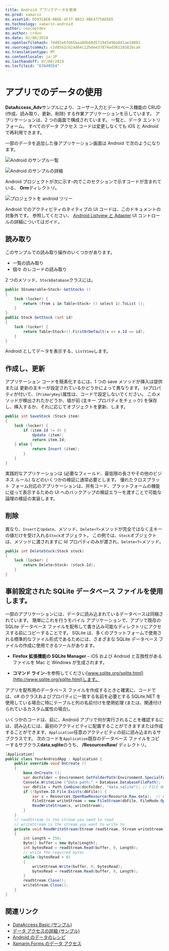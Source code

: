 ```yaml
---
title: Android アプリでデータを使用
ms.prod: xamarin
ms.assetid: D5932AEB-0B6E-4F37-8B32-9BE4775AEE85
ms.technology: xamarin-android
author: conceptdev
ms.author: crdun
ms.date: 02/08/2018
ms.openlocfilehash: 7d402e6f665baa8db68d571945490a8d1ae18881
ms.sourcegitcommit: c1d85b2c62ad84c22bdee37874ad30128581bca6
ms.translationtype: MT
ms.contentlocale: ja-JP
ms.lasthandoff: 07/08/2019
ms.locfileid: "67649554"
---
```

# <a name="using-data-in-an-app"></a>アプリでのデータの使用

**DataAccess_Adv**サンプルにより、ユーザー入力とデータベース機能の CRUD (作成、読み取り、更新、削除) する作業アプリケーションを示しています。 アプリケーションは、2 つの画面で構成されています。 一覧と、データ エントリ フォーム。 すべてのデータ アクセス コードは変更しなくても iOS と Android で再利用できます。

一部のデータを追加した後アプリケーション画面は Android で次のようになります。

![Android のサンプル一覧](using-data-in-an-app-images/image11.png "Android のサンプル一覧")

![Android のサンプルの詳細](using-data-in-an-app-images/image12.png "Android のサンプルの詳細")

Android プロジェクトが次に示す&ndash;内でこのセクションで示すコードが含まれている、 **Orm**ディレクトリ。

![プロジェクトを android ツリー](using-data-in-an-app-images/image14.png "プロジェクトが Android ツリー")

Android でのアクティビティのネイティブの UI コードは、このドキュメントの対象外です。 参照してください、 [Android Listview と Adapter](~/android/user-interface/layouts/list-view/index.md) UI コントロールの詳細についてはガイド。

## <a name="read"></a>読み取り

このサンプルでの読み取り操作のいくつかがあります。

-  一覧の読み取り
-  個々 のレコードの読み取り

2 つのメソッド、`StockDatabase`クラスには。

```csharp
public IEnumerable<Stock> GetStocks ()
{
    lock (locker) {
        return (from i in Table<Stock> () select i).ToList ();
    }
}
public Stock GetStock (int id)
{
    lock (locker) {
        return Table<Stock>().FirstOrDefault(x => x.Id == id);
    }
}
```

Android としてデータを表示する、`ListView`します。

## <a name="create-and-update"></a>作成し、更新

アプリケーション コードを簡素化するには、1 つの save メソッドが挿入は提供または 更新の主キーが設定されているかどうかによって異なります。 `Id`プロパティが付いて、`[PrimaryKey]`属性は、コードで設定しないでください。 このメソッドが検出されたかどうか、値が前 (主キー プロパティをチェック) を保存し、挿入するか、それに応じてオブジェクトを更新、します。

```csharp
public int SaveStock (Stock item)
{
    lock (locker) {
        if (item.Id != 0) {
            Update (item);
            return item.Id;
    } else {
            return Insert (item);
        }
    }
}
```

実践的なアプリケーションは (必要なフィールド、最低限の長さやその他のビジネス ルール) などのいくつかの検証に通常必要とします。 優れたクロスプラット フォーム対応のアプリケーションは、共有コード、プラットフォームの機能に従って表示するための UI へのバックアップの検証エラーを渡すことで可能な論理の検証の実装します。

## <a name="delete"></a>削除

異なり、`Insert`と`Update`、メソッド、`Delete<T>`メソッドが完全ではなく主キーの値だけを受け入れる`Stock`オブジェクト。 この例では、`Stock`オブジェクトは、メソッドに渡されますに Id プロパティのみが渡され、`Delete<T>`メソッド。

```csharp
public int DeleteStock(Stock stock)
{
    lock (locker) {
        return Delete<Stock> (stock.Id);
    }
}
```

## <a name="using-a-pre-populated-sqlite-database-file"></a>事前設定された SQLite データベース ファイルを使用します。

一部のアプリケーションには、データに読み込まれているデータベースは同梱されています。 簡単にこれを行うモバイル アプリケーションで、アプリで既存の SQLite データベース ファイルを配布して書き込み可能なディレクトリにアクセスする前にコピーすることです。 SQLite は、多くのプラットフォームで使用される標準的なファイル形式であるためには、さまざまな SQLite データベース ファイルの作成に使用できるツールがあります。

-   **Firefox 拡張機能の SQLite Manager** &ndash; iOS および Android と互換性があるファイルを Mac と Windows が生成されます。

-   **コマンド ライン**&ndash;を参照してください[www.sqlite.org/sqlite.html](http://www.sqlite.org/sqlite.html)します。

アプリを配布用のデータベース ファイルを作成するときと確実に、コードでは、c# のクラスおよびプロパティに一致する名前を必要とする SQLite.NET を使用している場合に特にテーブルと列の名前付けを使用処理 (または、関連付けられているカスタム属性の場合)。

いくつかのコードは、前に、Android アプリで何が実行されることを確認するには、読み込むには、最初のアクティビティに配置することができますまたは作成することができます、`Application`任意のアクティビティの前に読み込まれるサブクラスです。 次のコードを`Application`既存のデータベース ファイルをコピーするサブクラス**data.sqlite**のうち、 **/ResourcesRaw/** ディレクトリ。

```csharp
[Application]
public class YourAndroidApp : Application {
    public override void OnCreate ()
    {
        base.OnCreate ();
        var docFolder = Environment.GetFolderPath(Environment.SpecialFolder.Personal);
        Console.WriteLine ("Data path:" + Database.DatabaseFilePath);
        var dbFile = Path.Combine(docFolder, "data.sqlite"); // FILE NAME TO USE WHEN COPIED
        if (!System.IO.File.Exists(dbFile)) {
            var s = Resources.OpenRawResource(Resource.Raw.data);  // DATA FILE RESOURCE ID
            FileStream writeStream = new FileStream(dbFile, FileMode.OpenOrCreate, FileAccess.Write);
            ReadWriteStream(s, writeStream);
        }
    }
    // readStream is the stream you need to read
    // writeStream is the stream you want to write to
    private void ReadWriteStream(Stream readStream, Stream writeStream)
    {
        int Length = 256;
        Byte[] buffer = new Byte[Length];
        int bytesRead = readStream.Read(buffer, 0, Length);
        // write the required bytes
        while (bytesRead > 0)
        {
            writeStream.Write(buffer, 0, bytesRead);
            bytesRead = readStream.Read(buffer, 0, Length);
        }
        readStream.Close();
        writeStream.Close();
    }
}
```


## <a name="related-links"></a>関連リンク

- [DataAccess Basic (サンプル)](https://github.com/xamarin/mobile-samples/tree/master/DataAccess/Basic)
- [データ アクセスの詳細 (サンプル)](https://github.com/xamarin/mobile-samples/tree/master/DataAccess/Advanced)
- [Android のデータのレシピ](https://github.com/xamarin/recipes/tree/master/Recipes/android/data)
- [Xamarin.Forms のデータ アクセス](~/xamarin-forms/data-cloud/data/databases.md)
